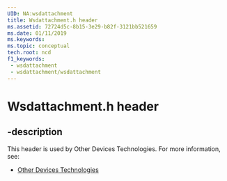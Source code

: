 ```yaml
---
UID: NA:wsdattachment
title: Wsdattachment.h header
ms.assetid: 72724d5c-8b15-3e29-b82f-3121bb521659
ms.date: 01/11/2019
ms.keywords: 
ms.topic: conceptual
tech.root: ncd
f1_keywords:
 - wsdattachment
 - wsdattachment/wsdattachment
---
```


# Wsdattachment.h header


## -description

This header is used by Other Devices Technologies. For more information, see:

- [Other Devices Technologies](../_ncd/index.md)

